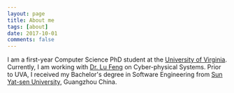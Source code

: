 ```yaml
---
layout: page
title: About me
tags: [about]
date: 2017-10-01
comments: false
---
```

    
I am a first-year Computer Science PhD student at the <a href="https://engineering.virginia.edu/departments/computer-science">University of Virginia</a>. Currently, I am working with <a href="http://www.cs.virginia.edu/~lufeng/index.html">Dr. Lu Feng</a> on Cyber-physical Systems. Prior to UVA, I received my Bachelor's degree in Software Engineering from <a href="http://www.sysu.edu.cn/2012/en/index.htm"> Sun Yat-sen University</a>, Guangzhou China. 
